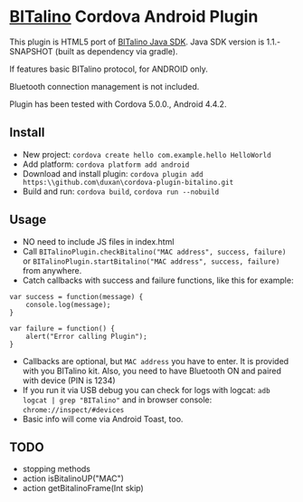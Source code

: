 [BITalino](http://www.bitalino.com) Cordova Android Plugin 
=============================================

This plugin is HTML5 port of [BITalino Java SDK](https://github.com/BITalinoWorld/java-sdk).
Java SDK version is 1.1.-SNAPSHOT (built as dependency via gradle).

If features basic BITalino protocol, for ANDROID only.

Bluetooth connection management is not included.

Plugin has been tested with Cordova 5.0.0., Android 4.4.2.

## Install
- New project: `cordova create hello com.example.hello HelloWorld`
- Add platform: `cordova platform add android`
- Download and install plugin: `cordova plugin add https:\\github.com\duxan\cordova-plugin-bitalino.git`
- Build and run: `cordova build`, `cordova run --nobuild`

## Usage
- NO need to include JS files in index.html
- Call `BITalinoPlugin.checkBitalino("MAC address", success, failure)` or `BITalinoPlugin.startBitalino("MAC address", success, failure)` from anywhere.
- Catch callbacks with success and failure functions, like this for example: 

``` 
var success = function(message) {
    console.log(message);
}

var failure = function() {
    alert("Error calling Plugin");
}
```

- Callbacks are optional, but `MAC address` you have to enter. It is provided with you BITalino kit. Also, you need to have Bluetooth ON and paired with device (PIN is 1234)
- If you run it via USB debug you can check for logs with logcat: `adb logcat | grep "BITalino"` and in browser console: `chrome://inspect/#devices`
- Basic info will come via Android Toast, too.

## TODO
- stopping methods
- action isBitalinoUP("MAC")
- action getBitalinoFrame(Int skip)
